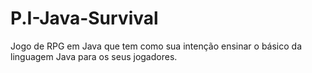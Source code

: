 # P.I-Java-Survival
Jogo de RPG em Java que tem como sua intenção ensinar o básico da linguagem Java para os seus jogadores.
